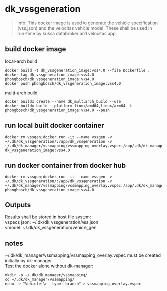# dk_vssgeneration

> Info: This docker image is used to generate the vehicle specification (vss.json) and the velocitas vehicle model. These shall be used in run-time by kuksa databroker and velocitas app.

## build docker image
local-arch build  
```
docker build -t dk_vssgeneration_image:vss4.0 --file Dockerfile .
docker tag dk_vssgeneration_image:vss4.0 phongbosch/dk_vssgeneration_image:vss4.0
docker push phongbosch/dk_vssgeneration_image:vss4.0
```

multi-arch build  
```
docker buildx create --name dk_multiarch_build --use
docker buildx build --platform linux/amd64,linux/arm64 -t phongbosch/dk_vssgeneration_image:vss4.0 --push .
```

## run local built docker container
```
docker rm vssgen;docker run -it --name vssgen -v ~/.dk/dk_vssgeneration/:/app/dk_vssgeneration -v ~/.dk/dk_manager/vssmapping/vssmapping_overlay.vspec:/app/.dk/dk_manager/vssmapping/vssmapping_overlay.vspec:ro dk_vssgeneration_image:vss4.0
```

## run docker container from docker hub
```
docker rm vssgen;docker run -it --name vssgen -v ~/.dk/dk_vssgeneration/:/app/dk_vssgeneration -v ~/.dk/dk_manager/vssmapping/vssmapping_overlay.vspec:/app/.dk/dk_manager/vssmapping/vssmapping_overlay.vspec:ro phongbosch/dk_vssgeneration_image:vss4.0
```

## Outputs
Results shall be stored in host file system:  
vspecs json: ~/.dk/dk_vssgeneration/vss.json  
vmodel:      ~/.dk/dk_vssgeneration/vehicle_gen  

## notes
~/.dk/dk_manager/vssmapping/vssmapping_overlay.vspec must be created initially by dk-manager.  
Test the docker alone without dk-manager:
```
mkdir -p ~/.dk/dk_manager/vssmapping/
cd ~/.dk/dk_manager/vssmapping/
echo -e "Vehicle:\n  type: branch" > vssmapping_overlay.vspec
```
